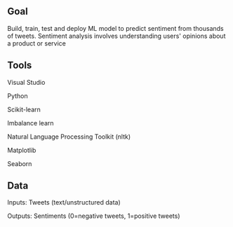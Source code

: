 ## Goal
  Build, train, test and deploy ML model to predict sentiment from thousands of tweets. Sentiment analysis involves understanding users' opinions about a product or service
## Tools
  Visual Studio
  
  Python
  
  Scikit-learn
  
  Imbalance learn
  
  Natural Language Processing Toolkit (nltk)
  
  Matplotlib
  
  Seaborn
## Data
  Inputs: Tweets (text/unstructured data)
  
  Outputs: Sentiments (0=negative tweets, 1=positive tweets)

